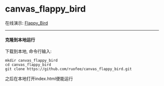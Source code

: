 # canvas_flappy_bird
在线演示: [Flappy_Bird](https://ruofee.github.io/example/flappy_bird.html)

------

#### 克隆到本地运行

下载到本地, 命令行输入:

```
mkdir canvas_flappy_bird
cd canvas_flappy_bird
git clone https://github.com/ruofee/canvas_flappy_bird.git
```

之后在本地打开index.html便能运行